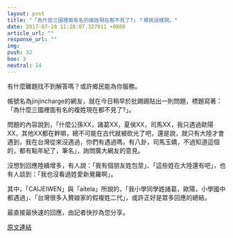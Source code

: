 ```yaml
---
layout: post
title: "「為什麼三國裡面有名的複姓現在都不見了?」？鄉民這樣說。"
date: 2017-07-28 11:28:07.327911 +0800
article_url: ""
response_url: ""
img: 
push: 32
boo: 3
neutral: 14
---
```


有什麼難題找不到解答嗎？或許鄉民能為你服務。

帳號名為jinjincharge的網友，就在今日稍早於批踢踢貼出一則問題，標題寫著：「為什麼三國裡面有名的複姓現在都不見了?」。

問題的內容說到，「什麼公孫XX，諸葛XX，夏侯XX，司馬XX，我只遇過歐陽XX，其他XX都在幹嘛，總不可能在古代就被砍光了吧，還是說，就只有大陸才會遇到，我在台灣從來沒遇過，你們有遇過嗎，有八卦，司馬玉嬌，不過知道這個的，都有點年紀了，筆名」，詢問廣大網友的意見。

沒想到回應陸續增多，有人說：「我有個朋友姓包莖」、「這些姓在大陸還有吧」，也有人談到：「我也沒看過姓愛新覺羅啊」。

其中，「CAIJEIWEN」與「aitela」所說的，「我小學同學姓諸葛，歐陽，小學國中都遇過」、「台灣很多入贅娘家的假複姓二代」，或許正好是眾多回應的總結。

最直接最快速的回應，由記者快抄為您分享。

<a href = "https://www.ptt.cc/bbs/Gossiping/M.1501172534.A.FCC.html">原文連結</a>

